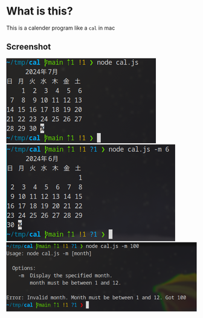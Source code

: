 # What is this?
This is a calender program like a `cal` in mac

## Screenshot

![cal-no-options](./img/cal-no-options.png)
![cal-options-6](./img/cal-options-6.png)
![cal-options-100](./img/cal-options-100.png)
